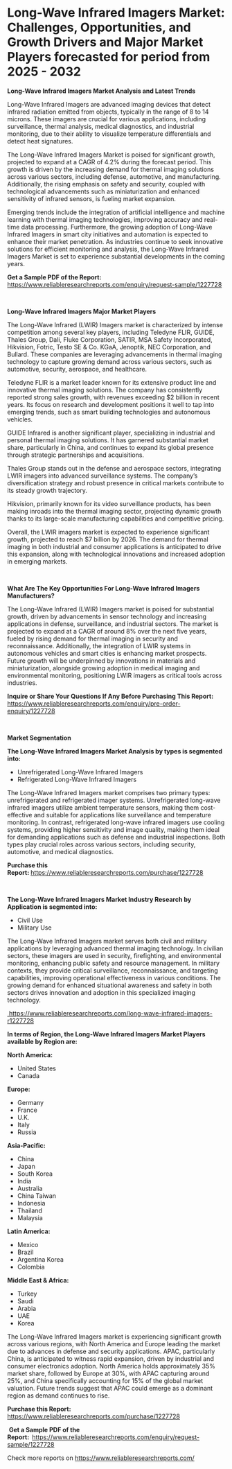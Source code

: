 <p><h1>Long-Wave Infrared Imagers Market: Challenges, Opportunities, and Growth Drivers and Major Market Players forecasted for period from 2025 - 2032</h1></p><p><strong>Long-Wave Infrared Imagers Market Analysis and Latest Trends</strong></p>
<p><p>Long-Wave Infrared Imagers are advanced imaging devices that detect infrared radiation emitted from objects, typically in the range of 8 to 14 microns. These imagers are crucial for various applications, including surveillance, thermal analysis, medical diagnostics, and industrial monitoring, due to their ability to visualize temperature differentials and detect heat signatures. </p><p>The Long-Wave Infrared Imagers Market is poised for significant growth, projected to expand at a CAGR of 4.2% during the forecast period. This growth is driven by the increasing demand for thermal imaging solutions across various sectors, including defense, automotive, and manufacturing. Additionally, the rising emphasis on safety and security, coupled with technological advancements such as miniaturization and enhanced sensitivity of infrared sensors, is fueling market expansion. </p><p>Emerging trends include the integration of artificial intelligence and machine learning with thermal imaging technologies, improving accuracy and real-time data processing. Furthermore, the growing adoption of Long-Wave Infrared Imagers in smart city initiatives and automation is expected to enhance their market penetration. As industries continue to seek innovative solutions for efficient monitoring and analysis, the Long-Wave Infrared Imagers Market is set to experience substantial developments in the coming years.</p></p>
<p><strong>Get a Sample PDF of the Report:&nbsp;</strong> <a href="https://www.reliableresearchreports.com/enquiry/request-sample/1227728?utm_campaign=2209&utm_medium=2&utm_source=Github&utm_content=ia&utm_term=27022025&utm_id=long-wave-infrared-imagers">https://www.reliableresearchreports.com/enquiry/request-sample/1227728</a></p>
<p>&nbsp;</p>
<p><strong>Long-Wave Infrared Imagers Major Market Players</strong></p>
<p><p>The Long-Wave Infrared (LWIR) Imagers market is characterized by intense competition among several key players, including Teledyne FLIR, GUIDE, Thales Group, Dali, Fluke Corporation, SATIR, MSA Safety Incorporated, Hikvision, Fotric, Testo SE & Co. KGaA, Jenoptik, NEC Corporation, and Bullard. These companies are leveraging advancements in thermal imaging technology to capture growing demand across various sectors, such as automotive, security, aerospace, and healthcare.</p><p>Teledyne FLIR is a market leader known for its extensive product line and innovative thermal imaging solutions. The company has consistently reported strong sales growth, with revenues exceeding $2 billion in recent years. Its focus on research and development positions it well to tap into emerging trends, such as smart building technologies and autonomous vehicles.</p><p>GUIDE Infrared is another significant player, specializing in industrial and personal thermal imaging solutions. It has garnered substantial market share, particularly in China, and continues to expand its global presence through strategic partnerships and acquisitions.</p><p>Thales Group stands out in the defense and aerospace sectors, integrating LWIR imagers into advanced surveillance systems. The company’s diversification strategy and robust presence in critical markets contribute to its steady growth trajectory.</p><p>Hikvision, primarily known for its video surveillance products, has been making inroads into the thermal imaging sector, projecting dynamic growth thanks to its large-scale manufacturing capabilities and competitive pricing.</p><p>Overall, the LWIR imagers market is expected to experience significant growth, projected to reach $7 billion by 2026. The demand for thermal imaging in both industrial and consumer applications is anticipated to drive this expansion, along with technological innovations and increased adoption in emerging markets.</p></p>
<p>&nbsp;</p>
<p><strong>What Are The Key Opportunities For Long-Wave Infrared Imagers Manufacturers?</strong></p>
<p><p>The Long-Wave Infrared (LWIR) Imagers market is poised for substantial growth, driven by advancements in sensor technology and increasing applications in defense, surveillance, and industrial sectors. The market is projected to expand at a CAGR of around 8% over the next five years, fueled by rising demand for thermal imaging in security and reconnaissance. Additionally, the integration of LWIR systems in autonomous vehicles and smart cities is enhancing market prospects. Future growth will be underpinned by innovations in materials and miniaturization, alongside growing adoption in medical imaging and environmental monitoring, positioning LWIR imagers as critical tools across industries.</p></p>
<p><strong>Inquire or Share Your Questions If Any Before Purchasing This Report:</strong> <a href="https://www.reliableresearchreports.com/enquiry/pre-order-enquiry/1227728?utm_campaign=2209&utm_medium=2&utm_source=Github&utm_content=ia&utm_term=27022025&utm_id=long-wave-infrared-imagers">https://www.reliableresearchreports.com/enquiry/pre-order-enquiry/1227728</a></p>
<p>&nbsp;</p>
<p><strong>Market Segmentation</strong></p>
<p><strong>The Long-Wave Infrared Imagers Market Analysis by types is segmented into:</strong></p>
<p><ul><li>Unrefrigerated Long-Wave Infrared Imagers</li><li>Refrigerated Long-Wave Infrared Imagers</li></ul></p>
<p><p>The Long-Wave Infrared Imagers market comprises two primary types: unrefrigerated and refrigerated imager systems. Unrefrigerated long-wave infrared imagers utilize ambient temperature sensors, making them cost-effective and suitable for applications like surveillance and temperature monitoring. In contrast, refrigerated long-wave infrared imagers use cooling systems, providing higher sensitivity and image quality, making them ideal for demanding applications such as defense and industrial inspections. Both types play crucial roles across various sectors, including security, automotive, and medical diagnostics.</p></p>
<p><strong>Purchase this Report:&nbsp;</strong><a href="https://www.reliableresearchreports.com/purchase/1227728?utm_campaign=2209&utm_medium=2&utm_source=Github&utm_content=ia&utm_term=27022025&utm_id=long-wave-infrared-imagers">https://www.reliableresearchreports.com/purchase/1227728</a></p>
<p>&nbsp;</p>
<p><strong>The Long-Wave Infrared Imagers Market Industry Research by Application is segmented into:</strong></p>
<p><ul><li>Civil Use</li><li>Military Use</li></ul></p>
<p><p>The Long-Wave Infrared Imagers market serves both civil and military applications by leveraging advanced thermal imaging technology. In civilian sectors, these imagers are used in security, firefighting, and environmental monitoring, enhancing public safety and resource management. In military contexts, they provide critical surveillance, reconnaissance, and targeting capabilities, improving operational effectiveness in various conditions. The growing demand for enhanced situational awareness and safety in both sectors drives innovation and adoption in this specialized imaging technology.</p></p>
<p><a href="https://www.reliableresearchreports.com/long-wave-infrared-imagers-r1227728?utm_campaign=2209&utm_medium=2&utm_source=Github&utm_content=ia&utm_term=27022025&utm_id=long-wave-infrared-imagers">&nbsp;https://www.reliableresearchreports.com/long-wave-infrared-imagers-r1227728</a></p>
<p><strong>In terms of Region, the Long-Wave Infrared Imagers Market Players available by Region are:</strong></p>
<p>
    <p> <strong> North America: </strong>
        <ul>
            <li>United States</li>
            <li>Canada</li>
        </ul>
        </p> 
    <p> <strong> Europe: </strong>
        <ul>
            <li>Germany</li>
            <li>France</li>
            <li>U.K.</li>
            <li>Italy</li>
            <li>Russia</li>
        </ul>
        </p> 
    <p> <strong> Asia-Pacific: </strong>
        <ul>
            <li>China</li>
            <li>Japan</li>
            <li>South Korea</li>
            <li>India</li>
            <li>Australia</li>
            <li>China Taiwan</li>
            <li>Indonesia</li>
            <li>Thailand</li>
            <li>Malaysia</li>
        </ul>
        </p> 
    <p> <strong> Latin America: </strong>
        <ul>
            <li>Mexico</li>
            <li>Brazil</li>
            <li>Argentina Korea</li>
            <li>Colombia</li>
        </ul>
        </p> 
    <p> <strong> Middle East & Africa: </strong>
        <ul>
            <li>Turkey</li>
            <li>Saudi</li>
            <li>Arabia</li>
            <li>UAE</li>
            <li>Korea</li>
        </ul>
    </p>
    </p>
<p><p>The Long-Wave Infrared Imagers market is experiencing significant growth across various regions, with North America and Europe leading the market due to advances in defense and security applications. APAC, particularly China, is anticipated to witness rapid expansion, driven by industrial and consumer electronics adoption. North America holds approximately 35% market share, followed by Europe at 30%, with APAC capturing around 25%, and China specifically accounting for 15% of the global market valuation. Future trends suggest that APAC could emerge as a dominant region as demand continues to rise.</p></p>
<p><strong>Purchase this Report: </strong><a href="https://www.reliableresearchreports.com/purchase/1227728?utm_campaign=2209&utm_medium=2&utm_source=Github&utm_content=ia&utm_term=27022025&utm_id=long-wave-infrared-imagers">https://www.reliableresearchreports.com/purchase/1227728</a></p>
<p>&nbsp;<strong>Get a Sample PDF of the Report:&nbsp;&nbsp;</strong><a href="https://www.reliableresearchreports.com/enquiry/request-sample/1227728?utm_campaign=2209&utm_medium=2&utm_source=Github&utm_content=ia&utm_term=27022025&utm_id=long-wave-infrared-imagers">https://www.reliableresearchreports.com/enquiry/request-sample/1227728</a></p>
<p><strong></strong></p>
<p>Check more reports on <a href="https://www.reliableresearchreports.com/?utm_campaign=2209&utm_medium=2&utm_source=Github&utm_content=ia&utm_term=27022025&utm_id=long-wave-infrared-imagers">https://www.reliableresearchreports.com/</a></p>